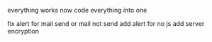 everything works
now code everything into one

fix alert for mail send or mail not send 
add alert for no js
add server encryption